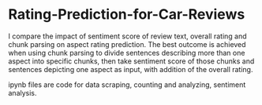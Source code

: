 # Rating-Prediction-for-Car-Reviews
I compare the impact of sentiment score of review text, overall rating and chunk parsing on aspect rating prediction. The best outcome is achieved when using chunk parsing to divide sentences describing more than one aspect into specific chunks, then take sentiment score of those chunks and sentences depicting one aspect as input, with addition of the overall rating.

ipynb files are code for data scraping, counting and analyzing, sentiment analysis.
